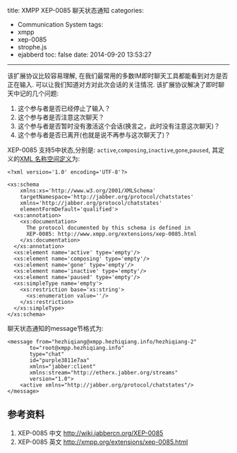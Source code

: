 title: XMPP XEP-0085 聊天状态通知
categories:
  - Communication System
tags:
  - xmpp
  - xep-0085
  - strophe.js
  - ejabberd
toc: false
date: 2014-09-20 13:53:27
---

该扩展协议比较容易理解, 在我们最常用的多数IM即时聊天工具都能看到对方是否正在输入. 可以让我们知道对方对此次会话的关注情况. 该扩展协议解决了即时聊天中记的几个问题:

1. 这个参与者是否已经停止了输入？
2. 这个参与者是否注意这次聊天？
3. 这个参与者是否暂时没有激活这个会话(换言之，此时没有注意这次聊天)？
4. 这个参与者是否已离开(也就是说不再参与这次聊天了)？

XEP-0085 支持5中状态,分别是: `active`,`composing`,`inactive`,`gone`,`paused`, 其定义的[XML 名称空间定义][1]为:

```
<?xml version='1.0' encoding='UTF-8'?>

<xs:schema
    xmlns:xs='http://www.w3.org/2001/XMLSchema'
    targetNamespace='http://jabber.org/protocol/chatstates'
    xmlns='http://jabber.org/protocol/chatstates'
    elementFormDefault='qualified'>
  <xs:annotation>
    <xs:documentation>
      The protocol documented by this schema is defined in
      XEP-0085: http://www.xmpp.org/extensions/xep-0085.html
    </xs:documentation>
  </xs:annotation>
  <xs:element name='active' type='empty'/>
  <xs:element name='composing' type='empty'/>
  <xs:element name='gone' type='empty'/>
  <xs:element name='inactive' type='empty'/>
  <xs:element name='paused' type='empty'/>
  <xs:simpleType name='empty'>
    <xs:restriction base='xs:string'>
      <xs:enumeration value=''/>
    </xs:restriction>
  </xs:simpleType>
</xs:schema>
```

聊天状态通知的message节格式为:

```
<message from="hezhiqiang@xmpp.hezhiqiang.info/hezhiqiang-2"
       to="root@xmpp.hezhiqiang.info"
       type="chat"
       id="purple3811e7aa"
       xmlns="jabber:client"
       xmlns:stream="http://etherx.jabber.org/streams"
       version="1.0">
    <active xmlns="http://jabber.org/protocol/chatstates"/>
</message>
```

## 参考资料

1. XEP-0085 中文
http://wiki.jabbercn.org/XEP-0085
2. XEP-0085 英文
http://xmpp.org/extensions/xep-0085.html



  [1]: http://www.xmpp.org/schemas/chatstates.xsd

